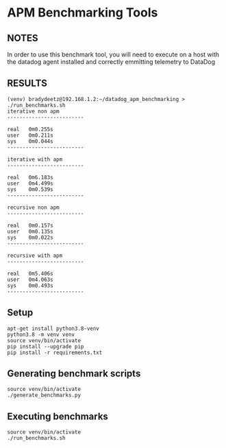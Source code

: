 # APM Benchmarking Tools
## NOTES
In order to use this benchmark tool, you will need to execute on a host with the datadog agent installed and correctly emmitting telemetry to DataDog

## RESULTS
```
(venv) bradydeetz@192.168.1.2:~/datadog_apm_benchmarking > ./run_benchmarks.sh
iterative non apm
-------------------------

real   0m0.255s
user   0m0.211s
sys    0m0.044s
-------------------------

iterative with apm
-------------------------

real   0m6.183s
user   0m4.499s
sys    0m0.539s
-------------------------

recursive non apm
-------------------------

real   0m0.157s
user   0m0.135s
sys    0m0.022s
-------------------------

recursive with apm
-------------------------

real   0m5.406s
user   0m4.063s
sys    0m0.493s
-------------------------
```

## Setup
```
apt-get install python3.8-venv 
python3.8 -m venv venv
source venv/bin/activate
pip install --upgrade pip
pip install -r requirements.txt
```

## Generating benchmark scripts
```
source venv/bin/activate
./generate_benchmarks.py
```

## Executing benchmarks
```
source venv/bin/activate
./run_benchmarks.sh
```
